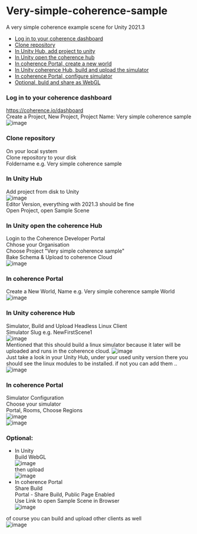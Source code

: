 # Very-simple-coherence-sample
A very simple coherence example scene for Unity
2021.3

* [Log in to your coherence dashboard](#log-in-to-your-coherence-dashboard)
* [Clone repository](#clone-repository)
* [In Unity Hub, add project to unity](#in-unity-hub)
* [In Unity open the coherence hub](#in-unity-open-the-coherence-hub)
* [In coherence Portal, create a new world](#in-coherence-portal)
* [In Unity coherence Hub, build and upload the simulator](#in-unity-coherence-hub)
* [In coherence Portal, configure simulator](#in-coherence-portal)
* [Optional, buld and share as WebGL](#optional)

### Log in to your coherence dashboard  
https://coherence.io/dashboard  
Create a Project, New Project, Project Name: Very simple coherence sample  
![image](https://user-images.githubusercontent.com/99050073/215840103-2350a3cd-9790-4db5-bc33-8920cb39c32e.png)  

### Clone repository
On your local system  
Clone repository to your disk  
Foldername e.g. Very simple coherence sample  

### In Unity Hub  
Add project from disk to Unity  
![image](https://user-images.githubusercontent.com/99050073/215840475-7ff5b49d-5c72-4bdb-9766-f15ee14ee4ee.png)  
Editor Version, everything with 2021.3 should be fine  
Open Project, open Sample Scene  

### In Unity open the coherence Hub  
Login to the Coherence Developer Portal  
Chhose your Organisation  
Choose Project "Very simple coherence sample"  
Bake Schema & Upload to coherence Cloud  
![image](https://user-images.githubusercontent.com/99050073/215839020-2c586453-d43a-479e-a5ca-36bcd821d2ab.png)  

### In coherence Portal  
Create a New World, Name e.g. Very simple coherence sample World  
![image](https://user-images.githubusercontent.com/99050073/215839371-288fdb3a-3621-45ab-931c-37021e445cb5.png)  

### In Unity coherence Hub  
Simulator, Build and Upload Headless Linux Client  
Simulator Slug e.g. NewFirstScene1  
![image](https://user-images.githubusercontent.com/99050073/215838319-d42f2500-b60e-48d0-b3e2-51395bf145c6.png)  
Mentioned that this should build a linux simulator because it later will be uploaded and runs in the coherence cloud.
![image](https://user-images.githubusercontent.com/99050073/215834634-8e6c8302-566b-4624-913e-9a900ad0d123.png)  
Just take a look in your Unity Hub, under your used unity version there you should see the linux modules to be installed.
if not you can add them ..
![image](https://user-images.githubusercontent.com/99050073/215834688-1b1027be-6a21-4287-b07a-8bb7d24ca121.png)  

### In coherence Portal  
Simulator Configuration  
Choose your simulator  
Portal, Rooms, Choose Regions  
![image](https://user-images.githubusercontent.com/99050073/215837792-739305e3-3fa5-4754-8d8b-85ab3b10b5d7.png)  
![image](https://user-images.githubusercontent.com/99050073/215836787-0553448c-6c61-4118-9a42-4586a0c26b16.png)  

### Optional:  
* In Unity  
Build WebGL  
![image](https://user-images.githubusercontent.com/99050073/215840911-115cc731-1303-4b9f-9a52-f7ae3864b2b9.png)  
then upload  
![image](https://user-images.githubusercontent.com/99050073/215842717-efa15170-b852-4d3c-85de-f12683fcffee.png)
* In coherence Portal  
Share Build  
Portal - Share Build, Public Page Enabled  
Use Link to open Sample Scene in Browser  
![image](https://user-images.githubusercontent.com/99050073/215841696-24029596-1d8a-4328-aabd-9d465e680a36.png)  

of course you can build and upload other clients as well  
![image](https://user-images.githubusercontent.com/99050073/215843220-a39d51d6-5bd3-40ad-9b01-7f7847c31ea1.png)
